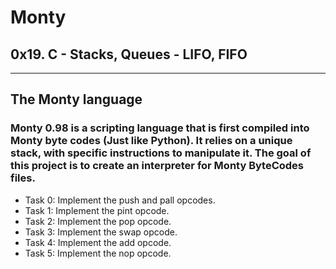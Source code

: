 # Monty
## 0x19. C - Stacks, Queues - LIFO, FIFO
---
## The Monty language
### Monty 0.98 is a scripting language that is first compiled into Monty byte codes (Just like Python). It relies on a unique stack, with specific instructions to manipulate it. The goal of this project is to create an interpreter for Monty ByteCodes files.
- Task 0: Implement the push and pall opcodes.
- Task 1: Implement the pint opcode.
- Task 2: Implement the pop opcode.
- Task 3: Implement the swap opcode.
- Task 4: Implement the add opcode.
- Task 5: Implement the nop opcode.

